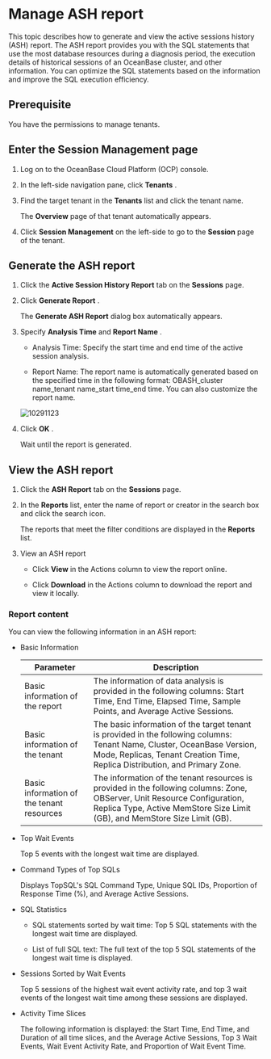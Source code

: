 Manage ASH report
======================================

This topic describes how to generate and view the active sessions history (ASH) report. The ASH report provides you with the SQL statements that use the most database resources during a diagnosis period, the execution details of historical sessions of an OceanBase cluster, and other information. You can optimize the SQL statements based on the information and improve the SQL execution efficiency.

Prerequisite
---------------------------------

You have the permissions to manage tenants.

Enter the Session Management page
------------------------------------------------------

1. Log on to the OceanBase Cloud Platform (OCP) console.

2. In the left-side navigation pane, click **Tenants** .

3. Find the target tenant in the **Tenants** list and click the tenant name.

   The **Overview** page of that tenant automatically appears.

4. Click **Session Management** on the left-side to go to the **Session** page of the tenant.

Generate the ASH report
--------------------------------------------

1. Click the **Active Session History Report** tab on the **Sessions** page.

2. Click **Generate Report** .

   The **Generate ASH Report** dialog box automatically appears.

3. Specify **Analysis Time** and **Report Name** .

   * Analysis Time: Specify the start time and end time of the active session analysis.

   * Report Name: The report name is automatically generated based on the specified time in the following format: OBASH_cluster name_tenant name_start time_end time. You can also customize the report name.

   ![10291123](https://help-static-aliyun-doc.aliyuncs.com/assets/img/en-US/9628667361/p345671.png)

4. Click **OK** .

   Wait until the report is generated.

View the ASH report
----------------------------------------

1. Click the **ASH Report** tab on the **Sessions** page.

2. In the **Reports** list, enter the name of report or creator in the search box and click the search icon.

   The reports that meet the filter conditions are displayed in the **Reports** list.

3. View an ASH report

   * Click **View** in the Actions column to view the report online.

   * Click **Download** in the Actions column to download the report and view it locally.

### Report content

You can view the following information in an ASH report:

* Basic Information

  |                 Parameter                 |                                                                                               Description                                                                                               |
  |-------------------------------------------|---------------------------------------------------------------------------------------------------------------------------------------------------------------------------------------------------------|
  | Basic information of the report           | The information of data analysis is provided in the following columns: Start Time, End Time, Elapsed Time, Sample Points, and Average Active Sessions.                                                  |
  | Basic information of the tenant           | The basic information of the target tenant is provided in the following columns: Tenant Name, Cluster, OceanBase Version, Mode, Replicas, Tenant Creation Time, Replica Distribution, and Primary Zone. |
  | Basic information of the tenant resources | The information of the tenant resources is provided in the following columns: Zone, OBServer, Unit Resource Configuration, Replica Type, Active MemStore Size Limit (GB), and MemStore Size Limit (GB). |

* Top Wait Events

  Top 5 events with the longest wait time are displayed.
  
* Command Types of Top SQLs

  Displays TopSQL's SQL Command Type, Unique SQL IDs, Proportion of Response Time (%), and Average Active Sessions.
  
* SQL Statistics

  * SQL statements sorted by wait time: Top 5 SQL statements with the longest wait time are displayed.

  * List of full SQL text: The full text of the top 5 SQL statements of the longest wait time is displayed.

* Sessions Sorted by Wait Events

  Top 5 sessions of the highest wait event activity rate, and top 3 wait events of the longest wait time among these sessions are displayed.
  
* Activity Time Slices

  The following information is displayed: the Start Time, End Time, and Duration of all time slices, and the Average Active Sessions, Top 3 Wait Events, Wait Event Activity Rate, and Proportion of Wait Event Time.
  
